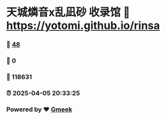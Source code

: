 # 天城燐音x乱凪砂 收录馆 :link: https://yotomi.github.io/rinsa 
### :page_facing_up: [48](https://yotomi.github.io/rinsa/tag.html) 
### :speech_balloon: 0 
### :hibiscus: 118631 
### :alarm_clock: 2025-04-05 20:33:25 
### Powered by :heart: [Gmeek](https://github.com/Meekdai/Gmeek)
